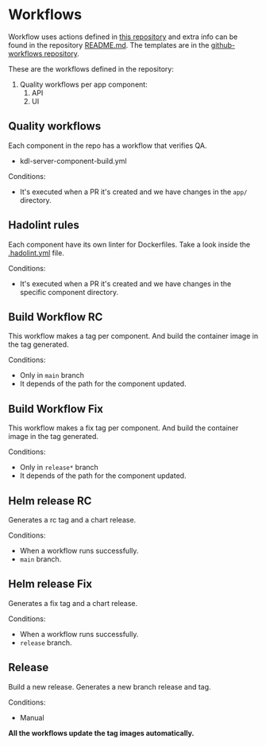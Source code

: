 # Workflows

Workflow uses actions defined in [this repository](https://github.com/intelygenz/monorepo-tagger-action) and extra
info can be found in the repository [README.md](https://github.com/intelygenz/monorepo-tagger-action/blob/main/README.md). The templates are in the [github-workflows repository](https://github.com/konstellation-io/github-workflows).

These are the workflows defined in the repository:

1. Quality workflows per app component:
   1. API
   2. UI

## Quality workflows

Each component in the repo has a workflow that verifies QA.

- kdl-server-component-build.yml

Conditions:
- It's executed when a PR it's created and we have changes in the `app/` directory.

## Hadolint rules

Each component have its own linter for Dockerfiles. Take a look inside the [.hadolint.yml](.hadolint.yml) file. 

Conditions:
- It's executed when a PR it's created and we have changes in the specific component directory.

## Build Workflow RC

This workflow makes a tag per component. And build the container image in the tag generated.

Conditions:
- Only in `main` branch
- It depends of the path for the component updated.

## Build Workflow Fix

This workflow makes a fix tag per component. And build the container image in the tag generated.

Conditions:
- Only in `release*` branch
- It depends of the path for the component updated.

## Helm release RC

Generates a rc tag and a chart release. 

Conditions:
- When a workflow runs successfully.
- `main` branch.

## Helm release Fix

Generates a fix tag and a chart release. 

Conditions:
- When a workflow runs successfully.
- `release` branch.

## Release

Build a new release. Generates a new branch release and tag.

Conditions:
- Manual

**All the workflows update the tag images automatically.**